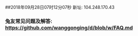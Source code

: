 ##2018年09月28日07时12分07秒 新址: 104.248.170.43
### 兔友常见问题及解答: https://github.com/wanggonging/d/blob/w/FAQ.md
